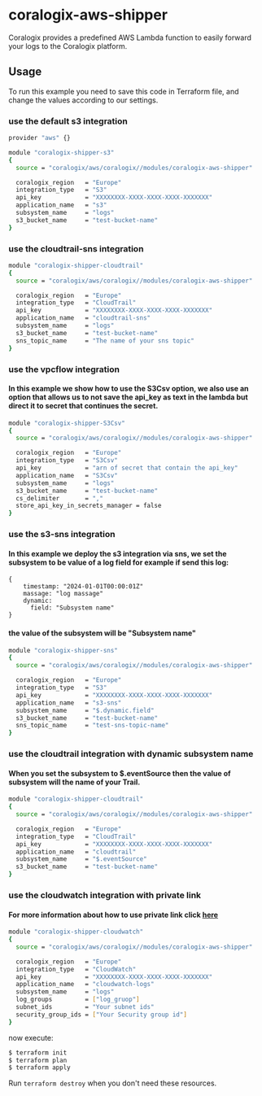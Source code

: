 # coralogix-aws-shipper

Coralogix provides a predefined AWS Lambda function to easily forward your logs to the Coralogix platform.

## Usage

To run this example you need to save this code in Terraform file, and change the values according to our settings.


### use the default s3 integration
```bash
provider "aws" {}

module "coralogix-shipper-s3" 
{
  source = "coralogix/aws/coralogix//modules/coralogix-aws-shipper"

  coralogix_region   = "Europe"
  integration_type   = "S3"
  api_key            = "XXXXXXXX-XXXX-XXXX-XXXX-XXXXXXX"
  application_name   = "s3"
  subsystem_name     = "logs"
  s3_bucket_name     = "test-bucket-name"
}
```

### use the cloudtrail-sns integration
```bash
module "coralogix-shipper-cloudtrail" 
{
  source = "coralogix/aws/coralogix//modules/coralogix-aws-shipper"

  coralogix_region   = "Europe"
  integration_type   = "CloudTrail"
  api_key            = "XXXXXXXX-XXXX-XXXX-XXXX-XXXXXXX"
  application_name   = "cloudtrail-sns"
  subsystem_name     = "logs"
  s3_bucket_name     = "test-bucket-name"
  sns_topic_name     = "The name of your sns topic"
}
```

### use the vpcflow integration
#### In this example we show how to use the S3Csv option, we also use an option that allows us to not save the api_key as text in the lambda but direct it to secret that continues the secret.
```bash
module "coralogix-shipper-S3Csv" 
{
  source = "coralogix/aws/coralogix//modules/coralogix-aws-shipper"

  coralogix_region   = "Europe"
  integration_type   = "S3Csv"
  api_key            = "arn of secret that contain the api_key"
  application_name   = "S3Csv"
  subsystem_name     = "logs"
  s3_bucket_name     = "test-bucket-name"
  cs_delimiter       = ","
  store_api_key_in_secrets_manager = false
}
```

### use the s3-sns integration
#### In this example we deploy the s3 integration via sns, we set the subsystem to be value of a log field for example if send this log:
```hcl
{
    timestamp: "2024-01-01T00:00:01Z"
    massage: "log massage"
    dynamic:
      field: "Subsystem name"
}
```
#### the value of the subsystem will be "Subsystem name"

```bash
module "coralogix-shipper-sns" 
{
  source = "coralogix/aws/coralogix//modules/coralogix-aws-shipper"

  coralogix_region   = "Europe"
  integration_type   = "S3"
  api_key            = "XXXXXXXX-XXXX-XXXX-XXXX-XXXXXXX"
  application_name   = "s3-sns"
  subsystem_name     = "$.dynamic.field"
  s3_bucket_name     = "test-bucket-name"
  sns_topic_name     = "test-sns-topic-name"
}
```

### use the cloudtrail integration with dynamic subsystem name
#### When you set the subsystem to $.eventSource then the value of subsystem will the name of your Trail.
```bash
module "coralogix-shipper-cloudtrail" 
{
  source = "coralogix/aws/coralogix//modules/coralogix-aws-shipper"

  coralogix_region   = "Europe"
  integration_type   = "CloudTrail"
  api_key            = "XXXXXXXX-XXXX-XXXX-XXXX-XXXXXXX"
  application_name   = "cloudtrail"
  subsystem_name     = "$.eventSource"
  s3_bucket_name     = "test-bucket-name"
}
```

### use the cloudwatch integration with private link
#### For more information about how to use private link click [here](https://coralogix.com/docs/coralogix-amazon-web-services-aws-privatelink-endpoints/)
```bash
module "coralogix-shipper-cloudwatch" 
{
  source = "coralogix/aws/coralogix//modules/coralogix-aws-shipper"

  coralogix_region   = "Europe"
  integration_type   = "CloudWatch"
  api_key            = "XXXXXXXX-XXXX-XXXX-XXXX-XXXXXXX"
  application_name   = "cloudwatch-logs"
  subsystem_name     = "logs"
  log_groups         = ["log_gruop"]
  subnet_ids         = "Your subnet ids"
  security_group_ids = ["Your Security group id"]
}
```

now execute:
```bash
$ terraform init
$ terraform plan
$ terraform apply
```
Run `terraform destroy` when you don't need these resources.

